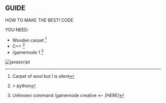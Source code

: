 ## GUIDE

HOW TO MAKE THE BEST! CODE  

YOU NEED:
 - Wooden carpet [^1]
 - C++ [^2]
 - /gamemode 1 [^3]

[^1]: Carpet of wool but l is silent
[^2]: *>* python
[^3]: Unknown command /gamemode creative <-- *[HERE]*
[^note]:
    You can use C-- instead of C++ there is no actual difference
    Also there are:
    <!-- i code on php uwu -->
    - Assembler
    - Scratch
    - Arduino UNO based
    - Yoptascript

![javascript](https://lastfm.freetls.fastly.net/i/u/300x300/86f598c9c4931e37c2fa208a782ee293.jpg)